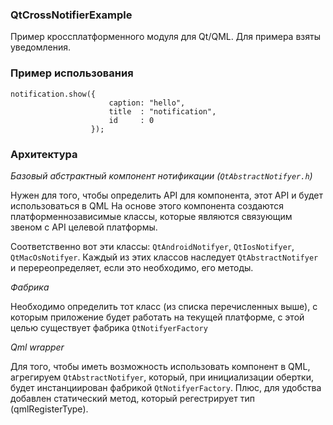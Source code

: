 ### QtCrossNotifierExample
Пример кроссплатформенного модуля для Qt/QML. Для примера взяты уведомления.

### Пример использования
```
notification.show({
                      caption: "hello",
                      title  : "notification",
                      id     : 0
                  });
```

### Архитектура

*Базовый абстрактный компонент нотификации (`QtAbstractNotifyer.h`)*

Нужен для того, чтобы определить API для компонента, этот API и будет использоваться в QML
На основе этого компонента создаются платформеннозависимые классы, которые являются связующим звеном с API целевой платформы.

Соответственно вот эти классы: `QtAndroidNotifyer`, `QtIosNotifyer`, `QtMacOsNotifyer`. Каждый из этих классов наследует `QtAbstractNotifyer` и перереопределяет, если это необходимо, его методы.

*Фабрика*

Необходимо определить тот класс (из списка перечисленных выше), с которым приложение будет работать на текущей платформе, с этой целью существует фабрика `QtNotifyerFactory`

*Qml wrapper*

Для того, чтобы иметь возможность использовать компонент в QML, агрегируем `QtAbstractNotifyer`, который, при инициализации обертки, будет инстанциирован фабрикой `QtNotifyerFactory`. Плюс, для удобства добавлен статический метод, который регестрирует тип (qmlRegisterType). 





